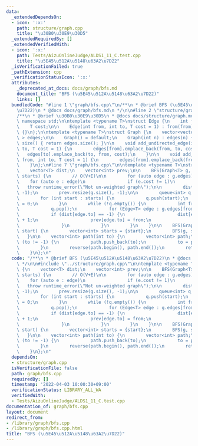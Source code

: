 ```yaml
---
data:
  _extendedDependsOn:
  - icon: ':x:'
    path: structure/graph.cpp
    title: "\u30B0\u30E9\u30D5"
  _extendedRequiredBy: []
  _extendedVerifiedWith:
  - icon: ':x:'
    path: Tests/AizuOnlineJudge/ALDS1_11_C.test.cpp
    title: "\u5E45\u512A\u5148\u63A2\u7D22"
  _isVerificationFailed: true
  _pathExtension: cpp
  _verificationStatusIcon: ':x:'
  attributes:
    _deprecated_at_docs: docs/graph/bfs.md
    document_title: "BFS (\u5E45\u512A\u5148\u63A2\u7D22)"
    links: []
  bundledCode: "#line 1 \"graph/bfs.cpp\"\n/**\n * @brief BFS (\u5E45\u512A\u5148\u63A2\
    \u7D22)\n * @docs docs/graph/bfs.md\n */\n\n#line 2 \"structure/graph.cpp\"\n\n\
    /**\n * @brief \u30B0\u30E9\u30D5\n * @docs docs/structure/graph.md\n */\n\nusing\
    \ namespace std;\n\ntemplate <typename T>\nstruct Edge {\n    int from, to;\n\
    \    T cost;\n\n    Edge(int from, int to, T cost = 1) : from(from), to(to), cost(cost)\
    \ {}\n};\n\ntemplate <typename T>\nstruct Graph {\n    vector<vector<Edge<T> >\
    \ > edges;\n\n    Graph() = default;\n    Graph(int n) : edges(n) {}\n\n    size_t\
    \ size() { return edges.size(); }\n\n    void add_undirected_edge(int from, int\
    \ to, T cost = 1) {\n        edges[from].emplace_back(from, to, cost);\n     \
    \   edges[to].emplace_back(to, from, cost);\n    }\n\n    void add_directed_edge(int\
    \ from, int to, T cost = 1) {\n        edges[from].emplace_back(from, to, cost);\n\
    \    }\n};\n#line 7 \"graph/bfs.cpp\"\n\ntemplate <typename T>\nstruct BFS {\n\
    \    vector<T> dist;\n    vector<int> prev;\n\n    BFS(Graph<T> g, vector<int>\
    \ starts) {\n        // O(V+E)\n\n        for (auto edge : g.edges)\n        \
    \    for (auto e : edge)\n                if (e.cost != 1)\n                 \
    \   throw runtime_error(\"Not un-weighted graph\");\n\n        dist.resize(g.size(),\
    \ -1);\n        prev.resize(g.size(), -1);\n\n        queue<int> q;  // FIFO\n\
    \        for (int start : starts) {\n            q.push(start);\n            dist[start]\
    \ = 0;\n        }\n        while (!q.empty()) {\n            int from = q.front();\n\
    \            q.pop();\n            for (Edge<T> edge : g.edges[from]) {\n    \
    \            if (dist[edge.to] == -1) {\n                    dist[edge.to] = dist[from]\
    \ + 1;\n                    prev[edge.to] = from;\n                    q.push(edge.to);\n\
    \                }\n            }\n        }\n    }\n\n    BFS(Graph<T> g, int\
    \ start) {\n        vector<int> starts = {start};\n        BFS(g, starts);\n \
    \   }\n\n    vector<int> path(int to) {\n        vector<int> path;\n        while\
    \ (to != -1) {\n            path.push_back(to);\n            to = prev[to];\n\
    \        }\n        reverse(path.begin(), path.end());\n        return path;\n\
    \    }\n};\n"
  code: "/**\n * @brief BFS (\u5E45\u512A\u5148\u63A2\u7D22)\n * @docs docs/graph/bfs.md\n\
    \ */\n\n#include \"../structure/graph.cpp\"\n\ntemplate <typename T>\nstruct BFS\
    \ {\n    vector<T> dist;\n    vector<int> prev;\n\n    BFS(Graph<T> g, vector<int>\
    \ starts) {\n        // O(V+E)\n\n        for (auto edge : g.edges)\n        \
    \    for (auto e : edge)\n                if (e.cost != 1)\n                 \
    \   throw runtime_error(\"Not un-weighted graph\");\n\n        dist.resize(g.size(),\
    \ -1);\n        prev.resize(g.size(), -1);\n\n        queue<int> q;  // FIFO\n\
    \        for (int start : starts) {\n            q.push(start);\n            dist[start]\
    \ = 0;\n        }\n        while (!q.empty()) {\n            int from = q.front();\n\
    \            q.pop();\n            for (Edge<T> edge : g.edges[from]) {\n    \
    \            if (dist[edge.to] == -1) {\n                    dist[edge.to] = dist[from]\
    \ + 1;\n                    prev[edge.to] = from;\n                    q.push(edge.to);\n\
    \                }\n            }\n        }\n    }\n\n    BFS(Graph<T> g, int\
    \ start) {\n        vector<int> starts = {start};\n        BFS(g, starts);\n \
    \   }\n\n    vector<int> path(int to) {\n        vector<int> path;\n        while\
    \ (to != -1) {\n            path.push_back(to);\n            to = prev[to];\n\
    \        }\n        reverse(path.begin(), path.end());\n        return path;\n\
    \    }\n};\n"
  dependsOn:
  - structure/graph.cpp
  isVerificationFile: false
  path: graph/bfs.cpp
  requiredBy: []
  timestamp: '2022-04-03 10:00:30+09:00'
  verificationStatus: LIBRARY_ALL_WA
  verifiedWith:
  - Tests/AizuOnlineJudge/ALDS1_11_C.test.cpp
documentation_of: graph/bfs.cpp
layout: document
redirect_from:
- /library/graph/bfs.cpp
- /library/graph/bfs.cpp.html
title: "BFS (\u5E45\u512A\u5148\u63A2\u7D22)"
---
```

